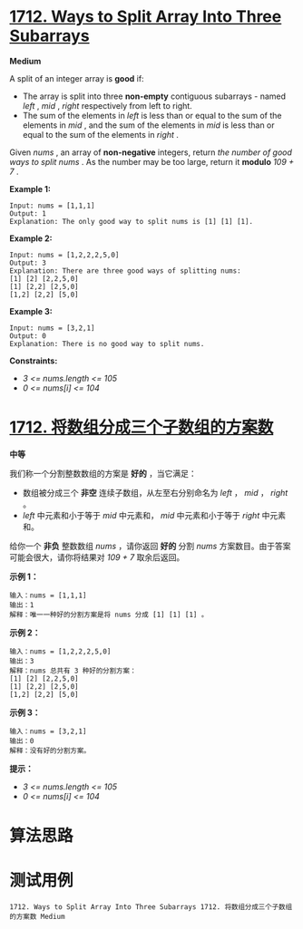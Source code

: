 # [1712. Ways to Split Array Into Three Subarrays][enTitle]

**Medium**

A split of an integer array is **good**  if:

- The array is split into three **non-empty**  contiguous subarrays - named  *left* ,  *mid* ,  *right*  respectively from left to right. 
- The sum of the elements in  *left*  is less than or equal to the sum of the elements in  *mid* , and the sum of the elements in  *mid*  is less than or equal to the sum of the elements in  *right* .

Given  *nums* , an array of **non-negative**  integers, return  *the number of good ways to split*   *nums* . As the number may be too large, return it **modulo**   *109 + 7* .



**Example 1:** 

```
Input: nums = [1,1,1]
Output: 1
Explanation: The only good way to split nums is [1] [1] [1].
```

**Example 2:** 

```
Input: nums = [1,2,2,2,5,0]
Output: 3
Explanation: There are three good ways of splitting nums:
[1] [2] [2,2,5,0]
[1] [2,2] [2,5,0]
[1,2] [2,2] [5,0]

```

**Example 3:** 

```
Input: nums = [3,2,1]
Output: 0
Explanation: There is no good way to split nums.
```



**Constraints:** 

-  *3 <= nums.length <= 105*  
-  *0 <= nums[i] <= 104* 


# [1712. 将数组分成三个子数组的方案数][cnTitle]

**中等**

我们称一个分割整数数组的方案是 **好的**  ，当它满足：

- 数组被分成三个 **非空**  连续子数组，从左至右分别命名为  *left*  ，  *mid*  ，  *right*  。 
-  *left*  中元素和小于等于  *mid*  中元素和， *mid*  中元素和小于等于  *right*  中元素和。

给你一个 **非负**  整数数组  *nums*  ，请你返回 **好的**  分割  *nums*  方案数目。由于答案可能会很大，请你将结果对  *109 + 7*  取余后返回。



**示例 1：** 

```
输入：nums = [1,1,1]
输出：1
解释：唯一一种好的分割方案是将 nums 分成 [1] [1] [1] 。
```

**示例 2：** 

```
输入：nums = [1,2,2,2,5,0]
输出：3
解释：nums 总共有 3 种好的分割方案：
[1] [2] [2,2,5,0]
[1] [2,2] [2,5,0]
[1,2] [2,2] [5,0]

```

**示例 3：** 

```
输入：nums = [3,2,1]
输出：0
解释：没有好的分割方案。
```



**提示：** 

-  *3 <= nums.length <= 105*  
-  *0 <= nums[i] <= 104* 




# 算法思路

# 测试用例
```
1712. Ways to Split Array Into Three Subarrays 1712. 将数组分成三个子数组的方案数 Medium
```

[enTitle]: https://leetcode.com/problems/ways-to-split-array-into-three-subarrays/
[cnTitle]: https://leetcode-cn.com/problems/ways-to-split-array-into-three-subarrays/
